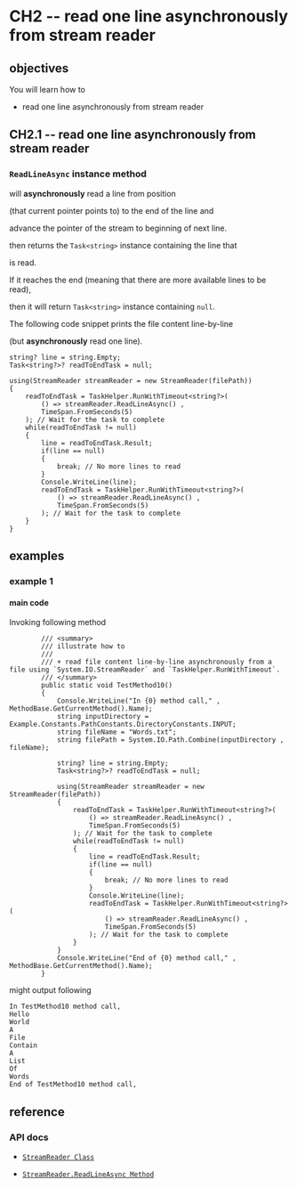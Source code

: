 # CH2 -- read one line asynchronously from stream reader
## objectives
You will learn how to

+ read one line asynchronously from stream reader

## CH2.1 -- read one line asynchronously from stream reader
### `ReadLineAsync` instance method
will **asynchronously** read a line from position 

(that current pointer points to) to the end of the line and

advance the pointer of the stream to beginning of next line.

then returns the `Task<string>` instance containing the line that 

is read.

If it reaches the end (meaning that there are more available lines to be read), 

then it will return `Task<string>` instance containing `null`.

The following code snippet prints the file content line-by-line 

(but **asynchronously** read one line).

```
string? line = string.Empty;
Task<string?>? readToEndTask = null;

using(StreamReader streamReader = new StreamReader(filePath))
{
    readToEndTask = TaskHelper.RunWithTimeout<string?>(
        () => streamReader.ReadLineAsync() , 
        TimeSpan.FromSeconds(5)
    ); // Wait for the task to complete
    while(readToEndTask != null)
    {
        line = readToEndTask.Result;
        if(line == null)
        {
            break; // No more lines to read
        }
        Console.WriteLine(line);
        readToEndTask = TaskHelper.RunWithTimeout<string?>(
            () => streamReader.ReadLineAsync() ,
            TimeSpan.FromSeconds(5)
        ); // Wait for the task to complete   
    }                
}
```

## examples
### example 1
#### main code
Invoking following method

```
        /// <summary>
        /// illustrate how to
        /// 
        /// + read file content line-by-line asynchronously from a file using `System.IO.StreamReader` and `TaskHelper.RunWithTimeout`.
        /// </summary>
        public static void TestMethod10()
        {
            Console.WriteLine("In {0} method call," , MethodBase.GetCurrentMethod().Name);
            string inputDirectory = Example.Constants.PathConstants.DirectoryConstants.INPUT;
            string fileName = "Words.txt";
            string filePath = System.IO.Path.Combine(inputDirectory , fileName);

            string? line = string.Empty;
            Task<string?>? readToEndTask = null;

            using(StreamReader streamReader = new StreamReader(filePath))
            {
                readToEndTask = TaskHelper.RunWithTimeout<string?>(
                    () => streamReader.ReadLineAsync() , 
                    TimeSpan.FromSeconds(5)
                ); // Wait for the task to complete
                while(readToEndTask != null)
                {
                    line = readToEndTask.Result;
                    if(line == null)
                    {
                        break; // No more lines to read
                    }
                    Console.WriteLine(line);
                    readToEndTask = TaskHelper.RunWithTimeout<string?>(
                        () => streamReader.ReadLineAsync() ,
                        TimeSpan.FromSeconds(5)
                    ); // Wait for the task to complete   
                }                
            }
            Console.WriteLine("End of {0} method call," , MethodBase.GetCurrentMethod().Name);
        }
```

might output following

```
In TestMethod10 method call,
Hello
World
A
File
Contain
A
List
Of
Words
End of TestMethod10 method call,
```
## reference
### API docs
+ [`StreamReader Class`](https://learn.microsoft.com/en-us/dotnet/api/system.io.streamreader?view=net-8.0)

+ [`StreamReader.ReadLineAsync Method`](https://learn.microsoft.com/en-us/dotnet/api/system.io.streamreader.readlineasync?view=net-8.0)